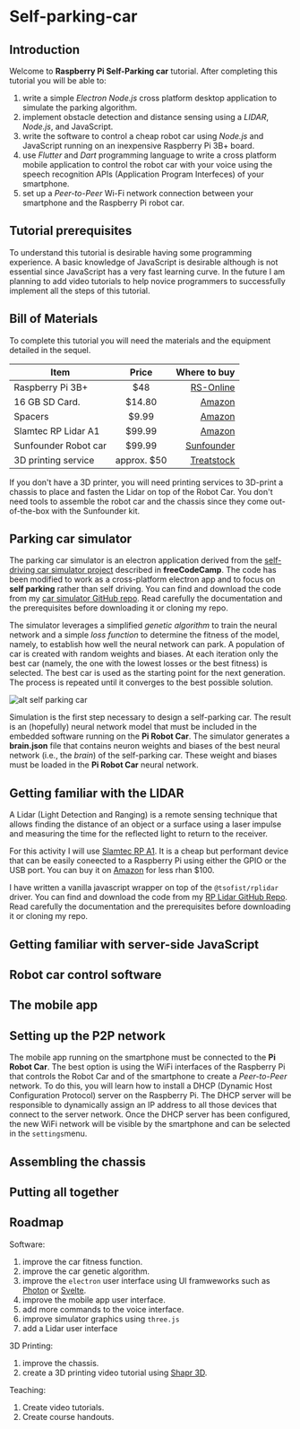 # Self-parking-car

## Introduction 
Welcome to **Raspberry Pi Self-Parking car** tutorial. After completing this tutorial you will be able to:
1. write a simple *Electron Node.js* cross platform desktop application to simulate the parking algorithm.
2. implement obstacle detection and distance sensing using a *LIDAR*, *Node.js*, and JavaScript.
3. write the software to control a cheap robot car using *Node.js* and JavaScript running on an inexpensive Raspberry Pi 3B+ board.
4. use *Flutter* and *Dart* programming language to write a cross platform mobile application to control the robot car with your voice using the speech recognition APIs (Application Program Interfeces) of your smartphone.
5. set up a *Peer-to-Peer* Wi-Fi network connection between your smartphone and the Raspberry Pi robot car.

## Tutorial prerequisites
To understand this tutorial is desirable having some programming experience. A basic knowledge of JavaScript is desirable although is not essential since JavaScript has a very fast learning curve. In the future I am planning to add video tutorials to help novice programmers to successfully implement all the steps of this tutorial.

## Bill of Materials
To complete this tutorial you will need the materials and the equipment detailed in the sequel.

|         Item         |      Price      |                                  Where to buy                              |
|----------------------|:---------------:|---------------------------------------------------------------------------:|
| Raspberry Pi 3B+     |       $48       | [RS-Online](https://uk.rs-online.com/web/p/raspberry-pi/1373331?sra=pmpn)                    |
| 16 GB SD Card.       |       $14.80    | [Amazon](https://www.amazon.com/Raspberry-Pi-16GB-Preloaded-Noobs/dp/B01H5ZNOYG/)            |                                           
| Spacers              |       $9.99     | [Amazon](https://www.amazon.com/HVAZI-270pcs-Female-Standoff-Assortment/dp/B01N1IUTVT/)      |
| Slamtec RP Lidar A1  |       $99.99    | [Amazon](https://www.amazon.com/Slamtec-RPLIDAR-Scanning-Avoidance-Navigation/dp/B07TJW5SXF) |
| Sunfounder Robot car |       $99.99    | [Sunfounder](https://www.sunfounder.com/products/smart-video-car)                            |
| 3D printing service  |  approx. $50    | [Treatstock](https://www.treatstock.co.uk)                                                   |

If you don't have a 3D printer, you will need printing services to 3D-print a chassis to place and fasten the Lidar on top of the Robot Car. You don't need tools to assemble the robot car and the chassis since they come out-of-the-box with the Sunfounder kit.

## Parking car simulator
The parking car simulator is an electron application derived from the [self-driving car simulator project](https://www.freecodecamp.org/news/self-driving-car-javascript/) described in **freeCodeCamp**. The code has been modified to work as a cross-platform electron app and to focus on **self parking** rather than self driving. You can find and download the code from my [car simulator GitHub repo](https://github.com/gcornetta/car-simulator). Read carefully the documentation and the prerequisites before downloading it or cloning my repo.

The simulator leverages a simplified *genetic algorithm* to train the neural network and a simple *loss function* to determine the fitness of the model, namely, to establish how well the neural network can park. A population of car is created with random weights and biases. At each iteration only the best car (namely, the one with the lowest losses or the best fitness) is selected. The best car is used as the starting point for the next generation. The process is repeated until it converges to the best possible solution.  

![alt self parking car](./screenshots/self-parking.gif "Self parking car simulation")

Simulation is the first step necessary to design a self-parking car. The result is an (hopefully) neural network model that must be included in the embedded software running on the **Pi Robot Car**. The simulator generates a **brain.json** file that contains neuron weights and biases of the best neural network (i.e., the *brain*) of the self-parking car. These weight and biases must be loaded in the **Pi Robot Car** neural network. 

## Getting familiar with the LIDAR
A Lidar (Light Detection and Ranging) is a remote sensing technique that allows finding the distance of an object or a surface using a laser impulse and measuring the time for the reflected light to return to the receiver.

For this activity I will use [Slamtec RP A1](https://www.slamtec.com/en/Lidar/A1). It is a cheap but performant device that can be easily coneected to a Raspberry Pi using either the GPIO or the USB port. You can buy it on [Amazon](https://www.amazon.com/Slamtec-RPLIDAR-Scanning-Avoidance-Navigation/dp/B07TJW5SXF) for less rhan $100.

I have written a vanilla javascript wrapper on top of the `@tsofist/rplidar` driver. You can find and download the code from my [RP Lidar GitHub Repo](https://github.com/gcornetta/RPLidar). Read carefully the documentation and the prerequisites before downloading it or cloning my repo. 

## Getting familiar with server-side JavaScript

## Robot car control software

## The mobile app

## Setting up the P2P network
The mobile app running on the smartphone must be connected to the **Pi Robot Car**. The best option is using the WiFi interfaces of the Raspberry Pi that controls the Robot Car and of the smartphone to create a *Peer-to-Peer* network. To do this, you will learn how to install a DHCP (Dynamic Host Configuration Protocol) server on the Raspberry Pi. The DHCP server will be responsible to dynamically assign an IP address to all those devices that connect to the server network. Once the DHCP server has been configured, the new WiFi network will be visible by the smartphone and can be selected in the `settings`menu.



## Assembling the chassis

## Putting all together

## Roadmap
Software:
1. improve the car fitness function.
2. improve the car genetic algorithm.
3. improve the `electron` user interface using UI framweworks such as [Photon](http://photonkit.com) or [Svelte](https://svelte.dev).
4. improve the mobile app user interface.
5. add more commands to the voice interface.
6. improve simulator graphics using `three.js`
7. add a Lidar user interface

3D Printing:
1. improve the chassis.
2. create a 3D printing video tutorial using [Shapr 3D](https://www.shapr3d.com).

Teaching:
1. Create video tutorials.
2. Create course handouts.
